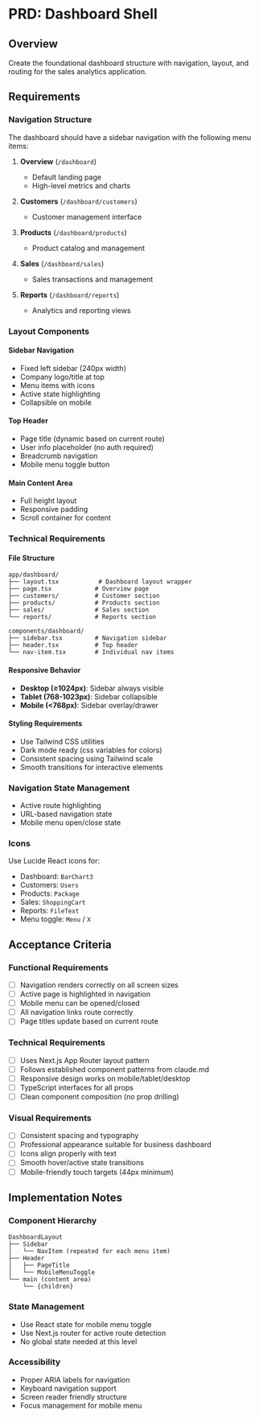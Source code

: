 # PRD: Dashboard Shell

## Overview
Create the foundational dashboard structure with navigation, layout, and routing for the sales analytics application.

## Requirements

### Navigation Structure
The dashboard should have a sidebar navigation with the following menu items:

1. **Overview** (`/dashboard`)
   - Default landing page
   - High-level metrics and charts

2. **Customers** (`/dashboard/customers`)
   - Customer management interface

3. **Products** (`/dashboard/products`)
   - Product catalog and management

4. **Sales** (`/dashboard/sales`)
   - Sales transactions and management

5. **Reports** (`/dashboard/reports`)
   - Analytics and reporting views

### Layout Components

#### Sidebar Navigation
- Fixed left sidebar (240px width)
- Company logo/title at top
- Menu items with icons
- Active state highlighting
- Collapsible on mobile

#### Top Header
- Page title (dynamic based on current route)
- User info placeholder (no auth required)
- Breadcrumb navigation
- Mobile menu toggle button

#### Main Content Area
- Full height layout
- Responsive padding
- Scroll container for content

### Technical Requirements

#### File Structure
```
app/dashboard/
├── layout.tsx           # Dashboard layout wrapper
├── page.tsx            # Overview page
├── customers/          # Customer section
├── products/           # Products section
├── sales/              # Sales section
└── reports/            # Reports section

components/dashboard/
├── sidebar.tsx         # Navigation sidebar
├── header.tsx          # Top header
└── nav-item.tsx        # Individual nav items
```

#### Responsive Behavior
- **Desktop (≥1024px)**: Sidebar always visible
- **Tablet (768-1023px)**: Sidebar collapsible
- **Mobile (<768px)**: Sidebar overlay/drawer

#### Styling Requirements
- Use Tailwind CSS utilities
- Dark mode ready (css variables for colors)
- Consistent spacing using Tailwind scale
- Smooth transitions for interactive elements

### Navigation State Management
- Active route highlighting
- URL-based navigation state
- Mobile menu open/close state

### Icons
Use Lucide React icons for:
- Dashboard: `BarChart3`
- Customers: `Users`
- Products: `Package`
- Sales: `ShoppingCart`
- Reports: `FileText`
- Menu toggle: `Menu` / `X`

## Acceptance Criteria

### Functional Requirements
- [ ] Navigation renders correctly on all screen sizes
- [ ] Active page is highlighted in navigation
- [ ] Mobile menu can be opened/closed
- [ ] All navigation links route correctly
- [ ] Page titles update based on current route

### Technical Requirements
- [ ] Uses Next.js App Router layout pattern
- [ ] Follows established component patterns from claude.md
- [ ] Responsive design works on mobile/tablet/desktop
- [ ] TypeScript interfaces for all props
- [ ] Clean component composition (no prop drilling)

### Visual Requirements
- [ ] Consistent spacing and typography
- [ ] Professional appearance suitable for business dashboard
- [ ] Icons align properly with text
- [ ] Smooth hover/active state transitions
- [ ] Mobile-friendly touch targets (44px minimum)

## Implementation Notes

### Component Hierarchy
```
DashboardLayout
├── Sidebar
│   └── NavItem (repeated for each menu item)
├── Header
│   ├── PageTitle
│   └── MobileMenuToggle
└── main (content area)
    └── {children}
```

### State Management
- Use React state for mobile menu toggle
- Use Next.js router for active route detection
- No global state needed at this level

### Accessibility
- Proper ARIA labels for navigation
- Keyboard navigation support
- Screen reader friendly structure
- Focus management for mobile menu
